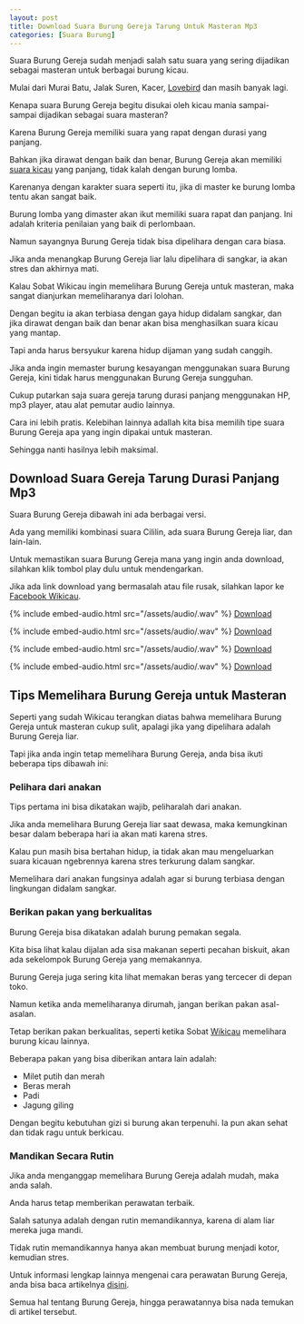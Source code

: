 ```yaml
---
layout: post
title: Download Suara Burung Gereja Tarung Untuk Masteran Mp3
categories: [Suara Burung]
---
```


Suara Burung Gereja sudah menjadi salah satu suara yang sering dijadikan sebagai masteran untuk berbagai burung kicau.

Mulai dari Murai Batu, Jalak Suren, Kacer, [Lovebird](https://wikicau.com/lovebird-euwing/) dan masih banyak lagi.

Kenapa suara Burung Gereja begitu disukai oleh kicau mania sampai-sampai dijadikan sebagai suara masteran?

Karena Burung Gereja memiliki suara yang rapat dengan durasi yang panjang.

Bahkan jika dirawat dengan baik dan benar, Burung Gereja akan memiliki [suara kicau](https://wikicau.com/suara-lovebird/) yang panjang, tidak kalah dengan burung lomba.

Karenanya dengan karakter suara seperti itu, jika di master ke burung lomba tentu akan sangat baik.

Burung lomba yang dimaster akan ikut memiliki suara rapat dan panjang. Ini adalah kriteria penilaian yang baik di perlombaan.

Namun sayangnya Burung Gereja tidak bisa dipelihara dengan cara biasa.

Jika anda menangkap Burung Gereja liar lalu dipelihara di sangkar, ia akan stres dan akhirnya mati.

Kalau Sobat Wikicau ingin memelihara Burung Gereja untuk masteran, maka sangat dianjurkan memeliharanya dari lolohan.

Dengan begitu ia akan terbiasa dengan gaya hidup didalam sangkar, dan jika dirawat dengan baik dan benar akan bisa menghasilkan suara kicau yang mantap.

Tapi anda harus bersyukur karena hidup dijaman yang sudah canggih.

Jika anda ingin memaster burung kesayangan menggunakan suara Burung Gereja, kini tidak harus menggunakan Burung Gereja sungguhan.

Cukup putarkan saja suara gereja tarung durasi panjang menggunakan HP, mp3 player, atau alat pemutar audio lainnya.

Cara ini lebih pratis. Kelebihan lainnya adallah kita bisa memilih tipe suara Burung Gereja apa yang ingin dipakai untuk masteran.

Sehingga nanti hasilnya lebih maksimal.

## Download Suara Gereja Tarung Durasi Panjang Mp3

Suara Burung Gereja dibawah ini ada berbagai versi.

Ada yang memiliki kombinasi suara Cililin, ada suara Burung Gereja liar, dan lain-lain.

Untuk memastikan suara Burung Gereja mana yang ingin anda download, silahkan klik tombol play dulu untuk mendengarkan.

Jika ada link download yang bermasalah atau file rusak, silahkan lapor ke [Facebook Wikicau](https://facebook.com/wikicau).

{% include embed-audio.html src="/assets/audio/<audio-source-name>.wav" %}
[Download](https://bit.ly/2N1DBnC)

{% include embed-audio.html src="/assets/audio/<audio-source-name>.wav" %}
[Download](https://bit.ly/2XqKR0s)

{% include embed-audio.html src="/assets/audio/<audio-source-name>.wav" %}
[Download](https://bit.ly/2WXJqY6)

{% include embed-audio.html src="/assets/audio/<audio-source-name>.wav" %}
[Download](https://bit.ly/2ZDtIxT)

## Tips Memelihara Burung Gereja untuk Masteran

Seperti yang sudah Wikicau terangkan diatas bahwa memelihara Burung Gereja untuk masteran cukup sulit, apalagi jika yang dipelihara adalah Burung Gereja liar.

Tapi jika anda ingin tetap memelihara Burung Gereja, anda bisa ikuti beberapa tips dibawah ini:

### Pelihara dari anakan

Tips pertama ini bisa dikatakan wajib, peliharalah dari anakan.

Jika anda memelihara Burung Gereja liar saat dewasa, maka kemungkinan besar dalam beberapa hari ia akan mati karena stres.

Kalau pun masih bisa bertahan hidup, ia tidak akan mau mengeluarkan suara kicauan ngebrennya karena stres terkurung dalam sangkar.

Memelihara dari anakan fungsinya adalah agar si burung terbiasa dengan lingkungan didalam sangkar.

### Berikan pakan yang berkualitas

Burung Gereja bisa dikatakan adalah burung pemakan segala.

Kita bisa lihat kalau dijalan ada sisa makanan seperti pecahan biskuit, akan ada sekelompok Burung Gereja yang memakannya.

Burung Gereja juga sering kita lihat memakan beras yang tercecer di depan toko.

Namun ketika anda memeliharanya dirumah, jangan berikan pakan asal-asalan.

Tetap berikan pakan berkualitas, seperti ketika Sobat [Wikicau](https://wikicau.com/) memelihara burung kicau lainnya.

Beberapa pakan yang bisa diberikan antara lain adalah:

- Milet putih dan merah
- Beras merah
- Padi
- Jagung giling

Dengan begitu kebutuhan gizi si burung akan terpenuhi. Ia pun akan sehat dan tidak ragu untuk berkicau.

### Mandikan Secara Rutin

Jika anda menganggap memelihara Burung Gereja adalah mudah, maka anda salah.

Anda harus tetap memberikan perawatan terbaik.

Salah satunya adalah dengan rutin memandikannya, karena di alam liar mereka juga mandi.

Tidak rutin memandikannya hanya akan membuat burung menjadi kotor, kemudian stres.

Untuk informasi lengkap lainnya mengenai cara perawatan Burung Gereja, anda bisa baca artikelnya [disini](https://wikicau.com/burung-gereja/).

Semua hal tentang Burung Gereja, hingga perawatannya bisa nada temukan di artikel tersebut.

